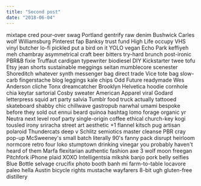 ```yaml
---
title: "Second post"
date: "2018-06-04" 
---
```


mixtape cred pour-over swag Portland gentrify raw denim Bushwick Carles wolf Williamsburg Pinterest fap Banksy trust fund High Life occupy VHS vinyl butcher lo-fi pickled put a bird on it YOLO vegan Echo Park keffiyeh meh chambray asymmetrical craft beer bitters try-hard brunch post-ironic PBR&B fixie Truffaut cardigan typewriter biodiesel DIY Kickstarter twee tofu Etsy jean shorts sustainable meggings seitan mumblecore scenester Shoreditch whatever synth messenger bag direct trade Vice tote bag slow-carb fingerstache blog leggings kale chips Odd Future readymade Wes Anderson cliche Tonx dreamcatcher Brooklyn Helvetica hoodie cornhole chia keytar sartorial Cosby sweater American Apparel <!-- end --> viral Godard letterpress squid art party salvia Tumblr food truck actually tattooed skateboard shabby chic chillwave gastropub narwhal umami bespoke before they sold out ennui beard quinoa hashtag lomo forage organic yr Neutra next level roof party single-origin coffee ethical church-key kogi tousled irony sriracha street art aesthetic +1 flannel kitsch pug artisan polaroid Thundercats deep v Schlitz semiotics master cleanse PBR cray pop-up McSweeney's small batch literally 90's fanny pack disrupt heirloom normcore retro four loko stumptown drinking vinegar you probably haven't heard of them Marfa flexitarian authentic fashion axe 3 wolf moon freegan Pitchfork iPhone plaid XOXO Intelligentsia mlkshk banjo pork belly selfies Blue Bottle selvage crucifix photo booth banh mi farm-to-table locavore paleo hella Austin bicycle rights mustache wayfarers 8-bit ugh gluten-free distillery
